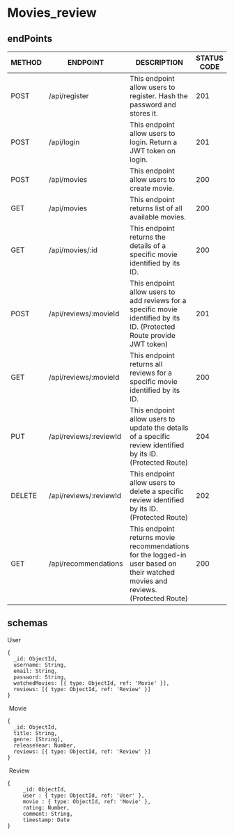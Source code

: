 # Movies_review

 ## endPoints

| METHOD | ENDPOINT | DESCRIPTION | STATUS CODE |
| --- | --- | --- | --- |
| POST | /api/register | This endpoint allow users to register. Hash the password and stores it. | 201 |
| POST | /api/login | This endpoint allow users to login. Return a JWT token on login. | 201 |
| POST | /api/movies | This endpoint allow users to create movie. | 200 |
| GET | /api/movies | This endpoint returns list of all available movies. | 200 |
| GET | /api/movies/:id | This endpoint returns the details of a specific movie identified by its ID. | 200 |
| POST | /api/reviews/:movieId | This endpoint allow users to add reviews for a specific movie identified by its ID. (Protected Route provide JWT token) | 201 |
| GET | /api/reviews/:movieId | This endpoint returns all reviews for a specific movie identified by its ID. | 200 |
| PUT | /api/reviews/:reviewId | This endpoint allow users to update the details of a specific review identified by its ID. (Protected Route) | 204 |
| DELETE | /api/reviews/:reviewId | This endpoint allow users to delete a specific review identified by its ID. (Protected Route) | 202 |
| GET | /api/recommendations | This endpoint returns movie recommendations for the logged-in user based on their watched movies and reviews. (Protected Route) | 200 |


## schemas

User 
```
{
  _id: ObjectId,
  username: String,
  email: String,
  password: String,
  watchedMovies: [{ type: ObjectId, ref: 'Movie' }],
  reviews: [{ type: ObjectId, ref: 'Review' }]
}
```

​
Movie 

```
{
  _id: ObjectId,
  title: String,
  genre: [String],
  releaseYear: Number,
  reviews: [{ type: ObjectId, ref: 'Review' }]
}
```

​
Review

```
{
	 _id: ObjectId,
	 user : { type: ObjectId, ref: 'User' },
	 movie : { type: ObjectId, ref: 'Movie' },
	 rating: Number,
	 comment: String,
	 timestamp: Date
}
```
